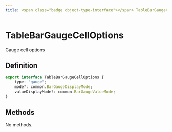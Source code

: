```yaml
---
title: <span class="badge object-type-interface"></span> TableBarGaugeCellOptions
---
```

# <span class="badge object-type-interface"></span> TableBarGaugeCellOptions

Gauge cell options

## Definition

```typescript
export interface TableBarGaugeCellOptions {
	type: "gauge";
	mode?: common.BarGaugeDisplayMode;
	valueDisplayMode?: common.BarGaugeValueMode;
}

```
## Methods

No methods.
